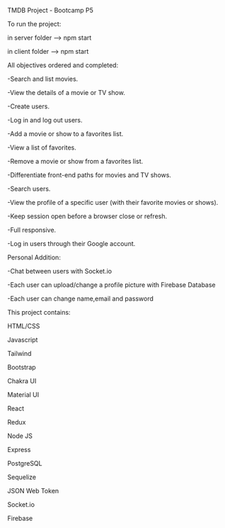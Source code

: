 TMDB Project - Bootcamp P5

To run the project:

in server folder --> npm start

in client folder --> npm start

All objectives ordered and completed:

-Search and list movies.

-View the details of a movie or TV show.

-Create users.

-Log in and log out users.

-Add a movie or show to a favorites list.

-View a list of favorites.

-Remove a movie or show from a favorites list.

-Differentiate front-end paths for movies and TV shows.

-Search users.

-View the profile of a specific user (with their favorite movies or shows).

-Keep session open before a browser close or refresh.

-Full responsive.

-Log in users through their Google account.

Personal Addition:

-Chat between users with Socket.io

-Each user can upload/change a profile picture with Firebase Database

-Each user can change name,email and password

This project contains:

HTML/CSS

Javascript

Tailwind

Bootstrap

Chakra UI

Material UI

React

Redux

Node JS

Express

PostgreSQL

Sequelize

JSON Web Token

Socket.io

Firebase
